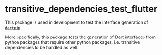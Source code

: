 # transitive_dependencies_test_flutter

This package is used in development to test the interface generation
of [`dartpip`](../../dartpip/README.md).

More specifically, this package tests the generation of Dart interfaces from python packages that
require other python packages, i.e. transitive dependencies to be handled as well.

